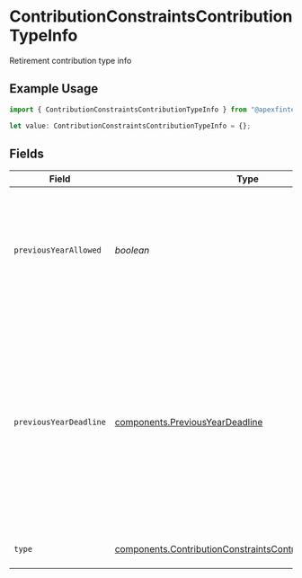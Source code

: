 # ContributionConstraintsContributionTypeInfo

Retirement contribution type info

## Example Usage

```typescript
import { ContributionConstraintsContributionTypeInfo } from "@apexfintechsolutions/ascend-sdk/models/components";

let value: ContributionConstraintsContributionTypeInfo = {};
```

## Fields

| Field                                                                                                                                                                                                        | Type                                                                                                                                                                                                         | Required                                                                                                                                                                                                     | Description                                                                                                                                                                                                  | Example                                                                                                                                                                                                      |
| ------------------------------------------------------------------------------------------------------------------------------------------------------------------------------------------------------------ | ------------------------------------------------------------------------------------------------------------------------------------------------------------------------------------------------------------ | ------------------------------------------------------------------------------------------------------------------------------------------------------------------------------------------------------------ | ------------------------------------------------------------------------------------------------------------------------------------------------------------------------------------------------------------ | ------------------------------------------------------------------------------------------------------------------------------------------------------------------------------------------------------------ |
| `previousYearAllowed`                                                                                                                                                                                        | *boolean*                                                                                                                                                                                                    | :heavy_minus_sign:                                                                                                                                                                                           | Whether this specific retirement contribution may be allowed for the previous year, without consideration of the tax deadline                                                                                |                                                                                                                                                                                                              |
| `previousYearDeadline`                                                                                                                                                                                       | [components.PreviousYearDeadline](../../models/components/previousyeardeadline.md)                                                                                                                           | :heavy_minus_sign:                                                                                                                                                                                           | The deadline for a previous year contribution. Previous year contributions are allowed when requested on or before this deadline. This field will be unset when previous year contributions are not allowed. | {<br/>"day": 15,<br/>"month": 4,<br/>"year": 2024<br/>}                                                                                                                                                      |
| `type`                                                                                                                                                                                                       | [components.ContributionConstraintsContributionTypeInfoType](../../models/components/contributionconstraintscontributiontypeinfotype.md)                                                                     | :heavy_minus_sign:                                                                                                                                                                                           | Retirement contribution type                                                                                                                                                                                 | REGULAR                                                                                                                                                                                                      |